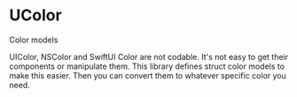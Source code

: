 # UColor
Color models

UIColor, NSColor and SwiftUI Color are not codable. It's not easy to get their components or manipulate them. This library defines struct color models to make this easier. Then you can convert them to whatever specific color you need. 
